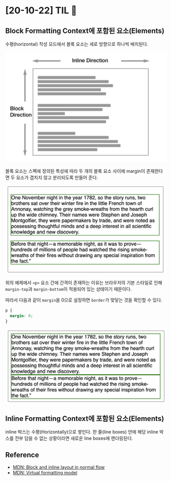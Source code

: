 # [20-10-22] TIL 👊

## Block Formatting Context에 포함된 요소(Elements)

수평(horizontal) 작성 모드에서 블록 요소는 세로 방향으로 하나씩 배치된다.

![](../../images/2020-10-23-18-46-58.png)

블록 요소는 스펙에 정의된 특성에 따라 두 개의 블록 요소 사이에 margin이 존재한다면 두 요소가 겹치지 않고 분리되도록 만들어 준다.

![](../../images/2020-10-23-18-50-14.png)

위의 예제에서 `<p>` 요소 간에 간격이 존재하는 이유는 브라우저의 기본 스타일로 인해 `margin-top`과 `margin-bottom`이 적용되어 있는 상태이기 때문이다.

따라서 다음과 같이 `margin`을 0으로 설정하면 `border`가 맞닿는 것을 확인할 수 있다.

```css
p {
  margin: 0;
}
```

![](../../images/2020-10-23-18-52-11.png)

## Inline Formatting Context에 포함된 요소(Elements)

inline 박스는 수평(Horizontally)으로 쌓인다. 한 줄(line boxes) 안에 해당 inline 박스를 전부 담을 수 없는 상황이라면 새로운 line boxes에 렌더링된다.

## Reference

- [MDN: Block and inline layout in normal flow](https://developer.mozilla.org/en-US/docs/Web/CSS/CSS_Flow_Layout/Block_and_Inline_Layout_in_Normal_Flow)
- [MDN: Virtual formatting model](https://developer.mozilla.org/en-US/docs/Web/CSS/Visual_formatting_model#Line_boxes)
